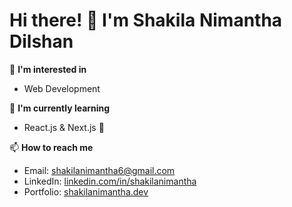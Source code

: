 # Hi there! 👋 I'm Shakila Nimantha Dilshan

🔭 **I'm interested in** 
- Web Development 

🌱 **I'm currently learning**  
- React.js & Next.js 🚀     

📫 **How to reach me**  
- Email: shakilanimantha6@gmail.com  
- LinkedIn: [linkedin.com/in/shakilanimantha](#)  
- Portfolio: [shakilanimantha.dev](#)
